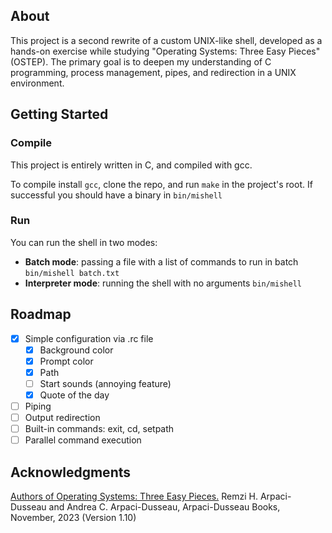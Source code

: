 ## About

This project is a second rewrite of a custom UNIX-like shell, developed as a hands-on exercise while studying "Operating Systems: Three Easy Pieces" (OSTEP). The primary goal is to deepen my understanding of C programming, process management, pipes, and redirection in a UNIX environment.

## Getting Started

### Compile

This project is entirely written in C, and compiled with gcc. 

To compile install `gcc`, clone the repo, and run `make` in the project's root. If successful you should have a binary in `bin/mishell`

### Run

You can run the shell in two modes:

- **Batch mode**: passing a file with a list of commands to run in batch `bin/mishell batch.txt`
- **Interpreter mode**: running the shell with no arguments `bin/mishell`

## Roadmap

- [x] Simple configuration via .rc file
	- [x] Background color
	- [x] Prompt color
	- [x] Path
	- [ ] Start sounds (annoying feature)
	- [x] Quote of the day
- [ ] Piping
- [ ] Output redirection
- [ ] Built-in commands: exit, cd, setpath
- [ ] Parallel command execution

## Acknowledgments

[Authors of Operating Systems: Three Easy Pieces.]() Remzi H. Arpaci-Dusseau and Andrea C. Arpaci-Dusseau, Arpaci-Dusseau Books, November, 2023 (Version 1.10) 

